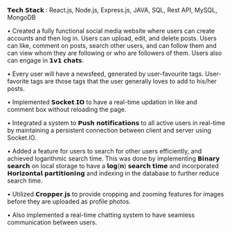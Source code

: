 𝗧𝗲𝗰𝗵 𝗦𝘁𝗮𝗰𝗸 : React.js, Node.js, Express.js, JAVA, SQL, Rest API, MySQL, MongoDB

• Created a fully functional social media website where users can create accounts and then log in. Users can upload, edit, and delete posts. Users can like, comment on posts, search other users, and can follow them and can view whom they are following or who are followers of them. Users also can engage in 𝟭𝘃𝟭 𝗰𝗵𝗮𝘁𝘀.

• Every user will have a newsfeed, generated by user-favourite tags. User-favorite tags are those tags that the user generally loves to add to his/her posts.

• Implemented 𝗦𝗼𝗰𝗸𝗲𝘁.𝗜𝗢 to have a real-time updation in like and comment box without reloading the page.

• Integrated a system to 𝗣𝘂𝘀𝗵 𝗻𝗼𝘁𝗶𝗳𝗶𝗰𝗮𝘁𝗶𝗼𝗻𝘀 to all active users in real-time by maintaining a persistent connection between client and server using Socket.IO.

• Added a feature for users to search for other users efficiently, and achieved logarithmic search time. This was done by implementing 𝗕𝗶𝗻𝗮𝗿𝘆 𝘀𝗲𝗮𝗿𝗰𝗵 on local storage to have a 𝗹𝗼𝗴(𝗻) 𝘀𝗲𝗮𝗿𝗰𝗵 𝘁𝗶𝗺𝗲 and incorporated 𝗛𝗼𝗿𝗶𝘇𝗼𝗻𝘁𝗮𝗹 𝗽𝗮𝗿𝘁𝗶𝘁𝗶𝗼𝗻𝗶𝗻𝗴 and indexing in the database to further reduce search time.

• Utilized 𝗖𝗿𝗼𝗽𝗽𝗲𝗿.𝗷𝘀 to provide cropping and zooming features for images before they are uploaded as profile photos.

• Also implemented a real-time chatting system to have seamless communication between users.
